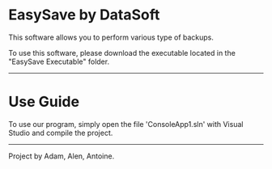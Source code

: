 # EasySave by DataSoft

This software allows you to perform various type of backups.

To use this software, please download the executable located in the "EasySave Executable" folder.

_______________________
# Use Guide

To use our program, simply open the file 'ConsoleApp1.sln' with Visual Studio and compile the project.

_________________________
Project by Adam, Alen, Antoine.
